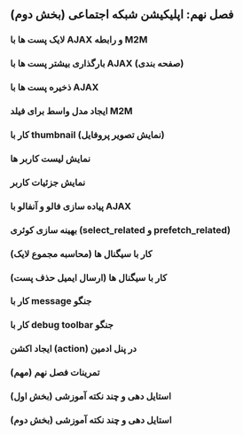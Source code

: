 ## فصل نهم: اپلیکیشن شبکه اجتماعی (بخش دوم)

### لایک پست ها با AJAX و رابطه M2M

### بار‌گذاری بیشتر پست ها با AJAX (صفحه بندی)

### ذخیره پست ها با AJAX

### ایجاد مدل واسط برای فیلد M2M

### کار با thumbnail (نمایش تصویر پروفایل)

### نمایش لیست کاربر ها

### نمایش جزئیات کاربر

### پیاده سازی فالو و آنفالو با AJAX

### بهینه سازی کوئری (select_related و prefetch_related)

### کار با سیگنال ها (محاسبه مجموع لایک)

### کار با سیگنال ها (ارسال ایمیل حذف پست)

### کار با message جنگو

### کار با debug toolbar جنگو

### ایجاد اکشن (action) در پنل ادمین

### تمرینات فصل نهم (مهم)

### استایل دهی و چند نکته آموزشی (بخش اول)

### استایل دهی و چند نکته آموزشی (بخش دوم)
